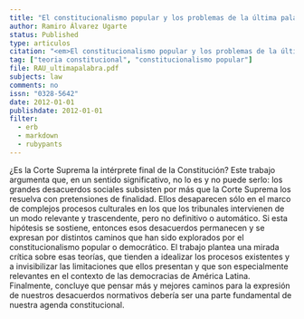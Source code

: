 ```yaml
---
title: "El constitucionalismo popular y los problemas de la última palabra: Apuntes para un contexto Latinoamericano"
author: Ramiro Álvarez Ugarte
status: Published
type: articulos
citation: "<em>El constitucionalismo popular y los problemas de la última palabra: Apuntes para un contexto Latinoamericano</em>, en Revista Jurídica de la Universidad de Palermo, Año 13, No. 1, noviembre de 2012, págs. 75-125"
tag: ["teoria constitucional", "constitucionalismo popular"]
file: RAU_ultimapalabra.pdf
subjects: law
comments: no
issn: "0328-5642"
date: 2012-01-01
publishdate: 2012-01-01
filter:
  - erb
  - markdown
  - rubypants
---
```


¿Es la Corte Suprema la intérprete final de la Constitución? Este trabajo argumenta que, en un sentido significativo, no lo es y no puede serlo: los grandes desacuerdos sociales subsisten por más que la Corte Suprema los resuelva con pretensiones de finalidad. Ellos desaparecen sólo en el marco de complejos procesos culturales en los que los tribunales intervienen de un modo relevante y trascendente, pero no definitivo o automático. Si esta hipótesis se sostiene, entonces esos desacuerdos permanecen y se expresan por distintos caminos que han sido explorados por el constitucionalismo popular o democrático. El trabajo plantea una mirada crítica sobre esas teorías, que tienden a idealizar los procesos existentes y a invisibilizar las limitaciones que ellos presentan y que son especialmente relevantes en el contexto de las democracias de América Latina. Finalmente, concluye que pensar más y mejores caminos para la expresión de nuestros desacuerdos normativos debería ser una parte fundamental de nuestra agenda constitucional.